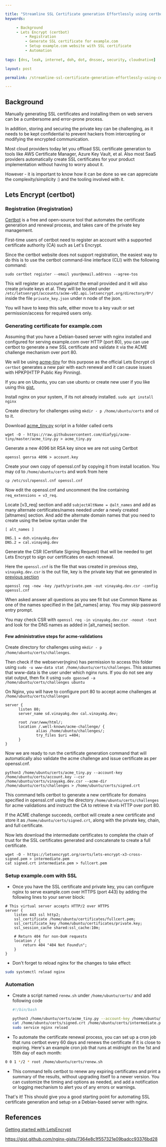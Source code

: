 ```yaml
---

title: "Streamline SSL Certificate generation Effortlessly using certbot"
keywords:

     - Background
     - Lets Encrypt (certbot)
         - Registration
         - Generate SSL certificate for example.com
         - Setup example.com website with SSL certificate
         - Automation
     
tags: [dns, leak, internet, doh, dot, dnssec, security, cloudnative]

layout: post

permalink: /streamline-ssl-certificate-generation-effortlessly-using-certbot

---
```




## Background

Manually generating SSL certificates and installing them on web servers can be a cumbersome and error-prone process.

In addition, storing and securing the private key can be challenging, as it needs to be kept confidential to prevent hackers from intercepting or modifying the encrypted communication.

Most cloud providers today let you offload SSL certificate generation to tools like AWS Certificate Manager, Azure Key Vault, et al. Also most SaaS providers automatically create SSL certificates for your product implementation without having to worry about it.

However - it is important to know how it can be done so we can appreciate the complexity/simplicity :) and the tooling involved with it. 

## Lets Encrypt (certbot)



### Registration {#registration}

[Certbot](https://certbot.eff.org) is a free and open-source tool that automates the certificate generation and renewal process, and takes care of the private key management.

First-time users of certbot need to register an account with a supported certificate authority (CA) such as Let's Encrypt.

Since the certbot website does not support registration, the easiest way to do this is to use the certbot command-line interface (CLI) with the following command:

```shell
sudo certbot register --email your@email.address --agree-tos
```

This will register an account against the email provided and it will also create private keys et al. They will be located under `/etc/letsenrypt/accounts/acme-v02.api.letsencrypt.org/directory/0*/` inside the file `private_key.json` under n node of the json.

You will have to keep this safe, either move to a key vault or set permission/access for required users only.



### Generating certificate for example.com

Assuming that you have a Debian-based server with nginx installed and configured for serving example.com over HTTP (port 80), you can use certbot to generate a new SSL certificate and validate it via the ACME challenge mechanism over port 80.

We will be using [acme-tiny](https://github.com/diafygi/acme-tiny?ref=scotthelme.co.uk) for this purpose as the official Lets Encrypt cli `certbot` generates a new pair with each renewal and it can cause issues with HPKP(HTTP Public Key Pinning).

If you are on Ubuntu, you can use ubuntu or create new user if you like using this [gist.](https://gist.github.com/vinayakg/0153e8de9b02f064637b569d2e10ebe4)

Install nginx on your system, if its not already installed. `sudo apt install nginx`

Create directory for challenges using `mkdir - p /home/ubuntu/certs` and `cd` to it.

Download [acme_tiny.py](https://github.com/diafygi/acme-tiny/blob/master/acme_tiny.py) script in a folder called certs

```shell
wget -O - https://raw.githubusercontent.com/diafygi/acme-tiny/master/acme_tiny.py > acme_tiny.py
```

Generate a new 4096 bit RSA key since we are not using Certbot

```shell
openssl genrsa 4096 > account.key
```

Create your own copy of openssl.cnf by copying it from install location. You may cd to `/home/ubuntu/certs` and work from here

```shell
cp /etc/ssl/openssl.cnf openssl.cnf
```

Now edit the openssl.cnf and uncomment the line containing `req_extensions = v3_req`. 

Locate [v3_req] section and add `subjectAltName = @alt_names` and add as many alternate certificates/names needed under a newly created [altnames] section. And add the alternate domain names  that you need to create using the below syntax under the 

```
[ alt_names ]

DNS.1 = doh.vinayakg.dev 
DNS.2 = cal.vinayakg.dev
```



Generate the CSR (Certifiate Signing Request) that will be needed to get Lets Encrypt to sign our certificates on each renewal.

Here the `openssl.cnf` is the file that was created in previous step, `vinayakg.dev.csr` is the out file, key is the private key that we generated in [previous section](#registration)

```shell
openssl req -new -key /path/private.pem -out vinayakg.dev.csr -config openssl.cnf
```

When asked answer all questions as you see fit but use Common Name as one of the names specified in the [alt_names] array. You may skip password entry prompt.

You may check CSR with `openssl req -in vinayakg.dev.csr -noout -text` and look for the DNS names as added in [alt_names] section.

#### Few administrative steps for acme-validations

Create directory for challenges using `mkdir - p /home/ubuntu/certs/challenges`. 

Then check if the webserver(nginx) has permission to access this folder using `sudo -u www-data stat /home/ubuntu/certs/challenges`. This assumes that www-data is the user under which nginx runs.  If you do not see any stat output, then fix it using `sudo gpasswd -a /home/ubuntu/certs/challenges ubuntu`



On Nginx, you will have to configure port 80 to accept acme challenges at `/home/ubuntu/certs/challenges`



```nginx
server {
      listen 80;
      server_name sd.vinayakg.dev cal.vinayakg.dev;

      root /var/www/html/;
      location /.well-known/acme-challenge/ {
              alias /home/ubuntu/challenges/;
              try_files $uri =404;
      }
}
```



Now we are ready to run the certificate generation command that will automatically also validate the acme challenge and issue certificate as per openssl.cnf.

```shell
python3 /home/ubuntu/certs/acme_tiny.py --account-key /home/ubuntu/certs/account.key --csr /home/ubuntu/certs/vinayakg.dev.csr --acme-dir /home/ubuntu/certs/challenges > /home/ubuntu/certs/signed.crt
```



This command tells certbot to generate a new certificate for domains specified in openssl.cnf using the directory `/home/ubuntu/certs/challenges` for acme validations and instruct the CA to retrieve it via HTTP over port 80.

If the ACME challenge succeeds, certbot will create a new certificate and store it as `/home/ubuntu/certs/signed.crt`, along with the private key, chain, and full certificate.

Now lets download the intermediate certificates to complete the chain of trust for the SSL certificates generated and concatenate to create a full certificate.

```shell
wget -O - https://letsencrypt.org/certs/lets-encrypt-x3-cross-signed.pem > intermediate.pem
cat signed.crt intermediate.pem > fullcert.pem
```



### Setup example.com with SSL

- Once you have the SSL certificate and private key, you can configure nginx to serve example.com over HTTPS (port 443) by adding the following lines to your server block:

```nginx
# This virtual server accepts HTTP/2 over HTTPS
server {
    listen 443 ssl http2;
    ssl_certificate /home/ubuntu/certificates/fullcert.pem;
    ssl_certificate_key /home/ubuntu/certificates/private.key;
    ssl_session_cache shared:ssl_cache:10m;

    # Return 404 for non-DoH requests
    location / {
        return 404 "404 Not Found\n";
    }   
}
```

- Don't forget to reload nginx for the changes to take effect:

```bash
sudo systemctl reload nginx
```

### Automation

- Create a script named `renew.sh` under `/home/ubuntu/certs/` and add following code

  ````bash
  #!/bin/bash
  
  python3 /home/ubuntu/certs/acme_tiny.py --account-key /home/ubuntu/certs/account.key --csr /home/ubuntu/certs/vinayakg.dev.csr --acme-dir /home/ubuntu/certs/challenges > /home/ubuntu/certs/signed.crt
  cat /home/ubuntu/certs/signed.crt /home/ubuntu/certs/intermediate.pem > /home/ubuntu/certs/fullcert.pem
  sudo service nginx reload
  ````

  

- To automate the certificate renewal process, you can set up a cron job that runs certbot every 60 days and renews the certificate if it is close to expiring. Here's an example cron job that runs at midnight on the 1st and 15th day of each month:

```bash
0 0 1 */2 * root /home/ubuntu/certs/renew.sh
```

- This command tells certbot to renew any expiring certificates and print a summary of the results, without upgrading itself to a newer version. You can customize the timing and options as needed, and add a notification or logging mechanism to alert you of any errors or warnings.

That's it! This should give you a good starting point for automating SSL certificate generation and setup on a Debian-based server with nginx.



## References

[Getting started with LetsEncrypt](https://scotthelme.co.uk/setting-up-le/)

https://gist.github.com/nginx-gists/7364e8c1f557321e09badcc93376bd28

